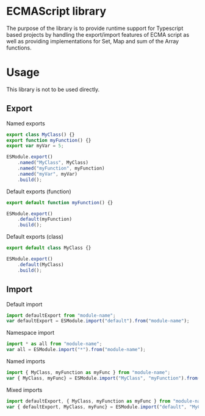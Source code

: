 # ECMAScript library
The purpose of the library is to provide runtime support for Typescript based projects by handling the export/import features of ECMA script as well as providing implementations for Set, Map and sum of the Array functions.

# Usage
This library is not to be used directly.

## Export

Named exports
```js
export class MyClass() {}
export function myFunction() {}
export var myVar = 5;

ESModule.export()
	.named("MyClass", MyClass)
	.named("myFunction", myFunction)
	.named("myVar", myVar)
	.build();
```

Default exports (function)
```js
export default function myFunction() {}

ESModule.export()
	.default(myFunction)
	.build();
```

Default exports (class)
```js
export default class MyClass {}

ESModule.export()
	.default(MyClass)
	.build();
```

## Import

Default import
```js
import defaultExport from "module-name";
var defaultExport = ESModule.import("default").from("module-name");
```

Namespace import
```js
import * as all from "module-name";
var all = ESModule.import("*").from("module-name");
```

Named imports
```js
import { MyClass, myFunction as myFunc } from "module-name";
var { MyClass, myFunc} = ESModule.import("MyClass", "myFunction").from("module-name");
```

Mixed imports
```js
import defaultExport, { MyClass, myFunction as myFunc } from "module-name";
var { defaultExport, MyClass, myFunc} = ESModule.import("default", "MyClass", "myFunction").from("module-name");
```
